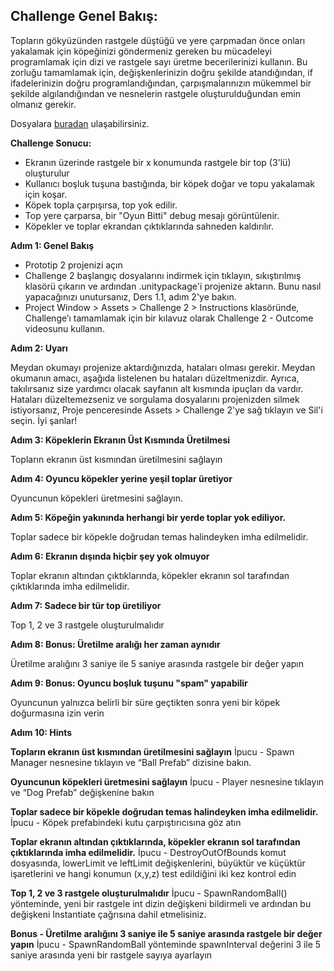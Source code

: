 ## Challenge Genel Bakış:

Topların gökyüzünden rastgele düştüğü ve yere çarpmadan önce onları yakalamak için köpeğinizi göndermeniz gereken bu mücadeleyi programlamak için dizi ve rastgele sayı üretme becerilerinizi kullanın. Bu zorluğu tamamlamak için, değişkenlerinizin doğru şekilde atandığından, if ifadelerinizin doğru programlandığından, çarpışmalarınızın mükemmel bir şekilde algılandığından ve nesnelerin rastgele oluşturulduğundan emin olmanız gerekir.

Dosyalara [buradan](https://drive.google.com/file/d/1hdP1Yip8bqg-Ix3kzzV3AcoAR22Jazeo/view?usp=sharing) ulaşabilirsiniz.

**Challenge Sonucu:**

- Ekranın üzerinde rastgele bir x konumunda rastgele bir top (3'lü) oluşturulur
- Kullanıcı boşluk tuşuna bastığında, bir köpek doğar ve topu yakalamak için koşar.
- Köpek topla çarpışırsa, top yok edilir.
- Top yere çarparsa, bir "Oyun Bitti" debug mesajı görüntülenir.
- Köpekler ve toplar ekrandan çıktıklarında sahneden kaldırılır.

**Adım 1: Genel Bakış**

- Prototip 2 projenizi açın
- Challenge 2 başlangıç dosyalarını indirmek için tıklayın, sıkıştırılmış klasörü çıkarın ve ardından .unitypackage'i projenize aktarın. Bunu nasıl yapacağınızı unutursanız, Ders 1.1, adım 2'ye bakın.
- Project Window > Assets > Challenge 2 > Instructions klasöründe, Challenge’ı tamamlamak için bir kılavuz olarak Challenge 2 - Outcome videosunu kullanın.

**Adım 2: Uyarı**

Meydan okumayı projenize aktardığınızda, hataları olması gerekir.
Meydan okumanın amacı, aşağıda listelenen bu hataları düzeltmenizdir. Ayrıca, takılırsanız size yardımcı olacak sayfanın alt kısmında ipuçları da vardır.
Hataları düzeltemezseniz ve sorgulama dosyalarını projenizden silmek istiyorsanız, Proje penceresinde  Assets > Challenge 2'ye sağ tıklayın ve Sil'i seçin.
İyi şanlar!

**Adım 3: Köpeklerin Ekranın Üst Kısmında Üretilmesi**
 
Topların ekranın üst kısmından üretilmesini sağlayın


**Adım 4: Oyuncu köpekler yerine yeşil toplar üretiyor**
 
Oyuncunun köpekleri üretmesini sağlayın.
 
**Adım 5: Köpeğin yakınında herhangi bir yerde toplar yok ediliyor.**
 
Toplar sadece bir köpekle doğrudan temas halindeyken imha edilmelidir.

**Adım 6: Ekranın dışında hiçbir şey yok olmuyor**
 
Toplar ekranın altından çıktıklarında, köpekler ekranın sol tarafından çıktıklarında imha edilmelidir.

**Adım 7: Sadece bir tür top üretiliyor**
 
Top 1, 2 ve 3 rastgele oluşturulmalıdır

**Adım 8: Bonus: Üretilme aralığı her zaman aynıdır**
 
Üretilme aralığını 3 saniye ile 5 saniye arasında rastgele bir değer yapın

**Adım 9: Bonus: Oyuncu boşluk tuşunu "spam" yapabilir**
 
Oyuncunun yalnızca belirli bir süre geçtikten sonra yeni bir köpek doğurmasına izin verin

**Adım 10: Hints**

**Topların ekranın üst kısmından üretilmesini sağlayın**
İpucu - Spawn Manager nesnesine tıklayın ve “Ball Prefab” dizisine bakın.

**Oyuncunun köpekleri üretmesini sağlayın**
İpucu - Player nesnesine tıklayın ve “Dog Prefab” değişkenine bakın

**Toplar sadece bir köpekle doğrudan temas halindeyken imha edilmelidir.**
İpucu - Köpek prefabindeki kutu çarpıştırıcısına göz atın

**Toplar ekranın altından çıktıklarında, köpekler ekranın sol tarafından çıktıklarında imha edilmelidir.**
İpucu - DestroyOutOfBounds komut dosyasında, lowerLimit ve leftLimit değişkenlerini, büyüktür ve küçüktür işaretlerini ve hangi konumun (x,y,z) test edildiğini iki kez kontrol edin

**Top 1, 2 ve 3 rastgele oluşturulmalıdır**
İpucu - SpawnRandomBall() yönteminde, yeni bir rastgele int dizin değişkeni bildirmeli ve ardından bu değişkeni Instantiate çağrısına dahil etmelisiniz.

**Bonus - Üretilme aralığını 3 saniye ile 5 saniye arasında rastgele bir değer yapın**
İpucu - SpawnRandomBall yönteminde spawnInterval değerini 3 ile 5 saniye arasında yeni bir rastgele sayıya ayarlayın
















